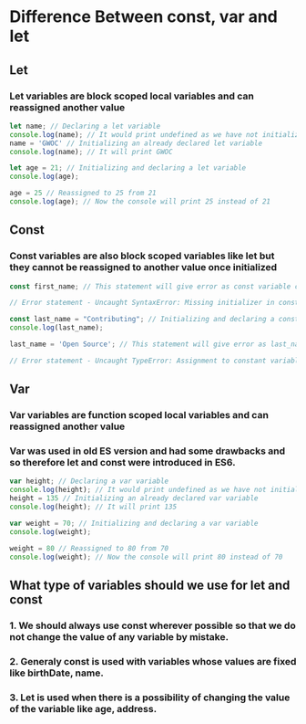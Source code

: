# Difference Between const, var and let
## Let
### Let variables are block scoped local variables and can reassigned another value

```js
let name; // Declaring a let variable
console.log(name); // It would print undefined as we have not initialized a value to it
name = 'GWOC' // Initializing an already declared let variable
console.log(name); // It will print GWOC
```

```js
let age = 21; // Initializing and declaring a let variable
console.log(age);
```

```js
age = 25 // Reassigned to 25 from 21
console.log(age); // Now the console will print 25 instead of 21
```

## Const
### Const variables are also block scoped variables like let but they cannot be reassigned to another value once initialized

```js
const first_name; // This statement will give error as const variable cannot be declared without initializing.

// Error statement - Uncaught SyntaxError: Missing initializer in const declaration
```

```js
const last_name = "Contributing"; // Initializing and declaring a const variable
console.log(last_name);
```

```js
last_name = 'Open Source'; // This statement will give error as last_name is a const variable and therefore it cannot be reassigned.

// Error statement - Uncaught TypeError: Assignment to constant variable.
```

## Var
### Var variables are function scoped local variables and can reassigned another value

### Var was used in old ES version and had some drawbacks and so therefore let and const were introduced in ES6.

```js
var height; // Declaring a var variable
console.log(height); // It would print undefined as we have not initialized a value to it
height = 135 // Initializing an already declared var variable
console.log(height); // It will print 135
```

```js
var weight = 70; // Initializing and declaring a var variable
console.log(weight);
```

```js
weight = 80 // Reassigned to 80 from 70
console.log(weight); // Now the console will print 80 instead of 70
```

## What type of variables should we use for let and const

### 1. We should always use const wherever possible so that we do not change the value of any variable by mistake. 

### 2. Generaly const is used with variables whose values are fixed like birthDate, name.

### 3. Let is used when there is a possibility of changing the value of the variable like age, address.
